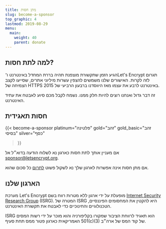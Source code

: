 ```yaml
---
title: מתן חסות
slug: become-a-sponsor
top_graphic: 4
lastmod: 2019-08-29
menu:
  main:
    weight: 40
    parent: donate
---
```


## למה לתת חסות?

הגיע הזמן שתקשורת מוצפנת תהיה בררת המחדל באינטרנט ו־Let's Encrypt תגרום לזה לקרות. האישורים שלנו משמשים להצפין עשרות מיליוני אתרים, שסייעו לקצב הצמיחה של HTTPS באינטרנט לרבע את עצמו מאז היווסדנו ברבעון הרביעי של 2015.

זה דבר גדול ואנחנו רוצים להיות חלק ממנו. נשמח לקבל מכם סיוע לאבטח את עתיד האינטרנט.

## חסות תאגידית

<!-- Note for translators: words in quotes need to be translated -->
{{< become-a-sponsor platinum="פלטינה" gold="זהב" gold_basic="זהב בסיסי" silver="כסף"
>}}

אם מעניין אותך לתת חסות כארגון נא לשלוח הודעה בדוא״ל אל [sponsor@letsencrypt.org](mailto:sponsor@letsencrypt.org).

אם מתן חסות אינה אפשרות לארגון שלך נא לשקול פשוט [לתרום](/donate) כל סכום שהוא.

## הארגון שלנו

מערכת Let's Encrypt מופעלת על ידי ארגון ללא מטרות רווח בשם [Internet Security Research Group](https://www.abetterinternet.org/) (ISRG). המטרה של ISRG היא להקטין את המחסומים הפיננסיים, הטכנולוגיים והחינוכיים כדי לאבטח את תקשורת האינטרנט.

ISRG הוא תאגיד לרווחת הציבור שמקורו בקליפורניה והוא מוכר על ידי רשות המסים האמריקאית כארגון פטור ממס תחת סעיף ‎501\(c\)(3) של קוד המס של ארה״ב.
